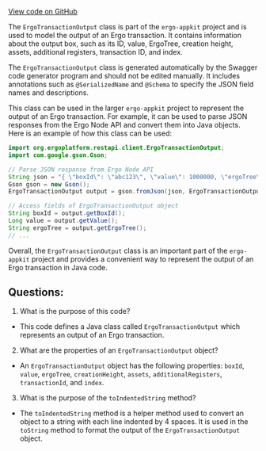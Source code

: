 [View code on GitHub](https://github.com/ergoplatform/ergo-appkit/java-client-generated/src/main/java/org/ergoplatform/restapi/client/ErgoTransactionOutput.java)

The `ErgoTransactionOutput` class is part of the `ergo-appkit` project and is used to model the output of an Ergo transaction. It contains information about the output box, such as its ID, value, ErgoTree, creation height, assets, additional registers, transaction ID, and index.

The `ErgoTransactionOutput` class is generated automatically by the Swagger code generator program and should not be edited manually. It includes annotations such as `@SerializedName` and `@Schema` to specify the JSON field names and descriptions.

This class can be used in the larger `ergo-appkit` project to represent the output of an Ergo transaction. For example, it can be used to parse JSON responses from the Ergo Node API and convert them into Java objects. Here is an example of how this class can be used:

```java
import org.ergoplatform.restapi.client.ErgoTransactionOutput;
import com.google.gson.Gson;

// Parse JSON response from Ergo Node API
String json = "{ \"boxId\": \"abc123\", \"value\": 1000000, \"ergoTree\": \"{ ... }\", ... }";
Gson gson = new Gson();
ErgoTransactionOutput output = gson.fromJson(json, ErgoTransactionOutput.class);

// Access fields of ErgoTransactionOutput object
String boxId = output.getBoxId();
Long value = output.getValue();
String ergoTree = output.getErgoTree();
// ...
```

Overall, the `ErgoTransactionOutput` class is an important part of the `ergo-appkit` project and provides a convenient way to represent the output of an Ergo transaction in Java code.
## Questions: 
 1. What is the purpose of this code?
- This code defines a Java class called `ErgoTransactionOutput` which represents an output of an Ergo transaction.

2. What are the properties of an `ErgoTransactionOutput` object?
- An `ErgoTransactionOutput` object has the following properties: `boxId`, `value`, `ergoTree`, `creationHeight`, `assets`, `additionalRegisters`, `transactionId`, and `index`.

3. What is the purpose of the `toIndentedString` method?
- The `toIndentedString` method is a helper method used to convert an object to a string with each line indented by 4 spaces. It is used in the `toString` method to format the output of the `ErgoTransactionOutput` object.